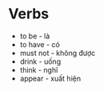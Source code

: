 # Verbs

* to be - là
* to have - có
* must not - không được
* drink - uống
* think - nghĩ
* appear - xuất hiện
